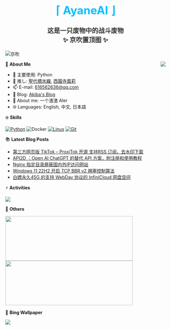 <div align="center">
  <h1 style="color:#00BFFF;font-size:35px">⌈ AyaneAI ⌋</h1>
  <h3 style="color:#333333;font-size:20px">这是一只废物中的战斗废物<br>✨ 京吹置顶图 ✨</h3>
</div>

![京吹](https://raw.githubusercontent.com/azmiao/azmiao/main/header_img.png)

<a href="https://github.com/AyaneAI">
  <img align="right" src="https://github-readme-stats.vercel.app/api?username=AyaneAI&theme=buefy&show_icons=true&count_private=true" />
</a>

🍓 **About Me**

- 🔭 主要使用: Python
- 🌱 推し: [聖代橋氷織](https://mzh.moegirl.org.cn/zh-hans/%E5%9C%A3%E4%BB%A3%E6%A1%A5%E5%86%B0%E7%BB%87), [西園寺風莉](https://mzh.moegirl.org.cn/%E8%A5%BF%E5%9B%AD%E5%AF%BA%E9%A3%8E%E8%8E%89)
- 📫 E-mail: 616562636@qq.com
- 🍨 Blog: [Akiba's Blog](https://blog.anzu.link)
- 👯 About me: 一个渣渣 AIer
- 🌐 Languages: English, 中文, 日本語

❄️ **Skills**

[![Python](https://img.shields.io/badge/-Python-3776AB?style=flat-square&logo=python&logoColor=ffffff)](https://www.python.org/)
![Docker](https://img.shields.io/badge/Docker-2496ED?style=flat-square&logo=docker&logoColor=ffffff)
[![Linux](https://img.shields.io/badge/-Linux-333333?style=flat-square&logo=linux&logoColor=white)](https://www.linuxfoundation.org/)
[![Git](https://img.shields.io/badge/-Git-f05032?style=flat-square&logo=git&logoColor=white)](https://git-scm.com/)

📚 **Latest Blog Posts**

<!-- BLOG-POST-LIST:START -->
- [第三方网页版 TikTok – ProxiTok 开源 支持RSS 订阅，去水印下载](https://www.tjsky.net/best-software/694?pk_campaign=feed&pk_kwd=%25e7%25ac%25ac%25e4%25b8%2589%25e6%2596%25b9%25e7%25bd%2591%25e9%25a1%25b5%25e7%2589%2588-tiktok-proxitok-%25e5%25bc%2580%25e6%25ba%2590-%25e6%2594%25af%25e6%258c%2581rss-%25e8%25ae%25a2%25e9%2598%2585%25ef%25bc%258c%25e5%258e%25bb%25e6%25b0%25b4%25e5%258d%25b0%25e4%25b8%258b%25e8%25bd%25bd)
- [API2D ：Open AI ChatGPT 的替代 API 方案，附注册和使用教程](https://www.tjsky.net/ai/690?pk_campaign=feed&pk_kwd=api2d-%25ef%25bc%259aopen-ai-chatgpt-%25e7%259a%2584%25e6%259b%25bf%25e4%25bb%25a3-api-%25e6%2596%25b9%25e6%25a1%2588%25ef%25bc%258c%25e9%2599%2584%25e6%25b3%25a8%25e5%2586%258c%25e5%2592%258c%25e4%25bd%25bf%25e7%2594%25a8%25e6%2595%2599%25e7%25a8%258b)
- [Nginx 指定目录屏蔽国内外IP访问网站](https://www.tjsky.net/tutorial/685?pk_campaign=feed&pk_kwd=nginx-%25e6%258c%2587%25e5%25ae%259a%25e7%259b%25ae%25e5%25bd%2595%25e5%25b1%258f%25e8%2594%25bd%25e5%259b%25bd%25e5%2586%2585%25e5%25a4%2596ip%25e8%25ae%25bf%25e9%2597%25ae%25e7%25bd%2591%25e7%25ab%2599)
- [Windows 11 22H2 开启 TCP BBR v2 拥塞控制算法](https://www.tjsky.net/tutorial/680?pk_campaign=feed&pk_kwd=windows-11-22h2-%25e5%25bc%2580%25e5%2590%25af-tcp-bbr-v2-%25e6%258b%25a5%25e5%25a1%259e%25e6%258e%25a7%25e5%2588%25b6%25e7%25ae%2597%25e6%25b3%2595)
- [白嫖永久45G 的支持 WebDav 协议的 InfiniCloud 网盘空间](https://www.tjsky.net/best-software/674?pk_campaign=feed&pk_kwd=%25e7%2599%25bd%25e5%25ab%2596%25e6%25b0%25b8%25e4%25b9%258545g-%25e7%259a%2584%25e6%2594%25af%25e6%258c%2581-webdav-%25e5%258d%258f%25e8%25ae%25ae%25e7%259a%2584-infinicloud-%25e7%25bd%2591%25e7%259b%2598%25e7%25a9%25ba%25e9%2597%25b4)
<!-- BLOG-POST-LIST:END -->

⚡️ **Activities**

<a href="https://github.com/AyaneAI/GPUMonitor">
  <img src="https://github-readme-stats.vercel.app/api/pin/?username=AyaneAI&repo=GPUMonitor&bg_color=30,a6c0fe,f68084&title_color=fff&text_color=fff" />
</a>

🎄 **Others**

<a href="https://github.com/AyaneAI">
  <img width="400" height="140" src="https://card.yuy1n.io/card/76561198344110725/gradient3,en,badge,group">
</a>

<a href="https://github.com/AyaneAI">
  <img width="400" height="140" src="https://github-readme-stats.vercel.app/api/top-langs/?username=AyaneAI&layout=compact&bg_color=30,a6c0fe,f68084&title_color=fff&text_color=fff">
</a>

🗻 **Bing Wallpaper**

<!-- BING-WALLPAPER:START -->
<img src="https://www.bing.com/th?id=OHR.FlagDayCapitol_EN-US8751000302_1920x1080.jpg&rf=LaDigue_1920x1080.jpg&pid=hp">
<!-- BING-WALLPAPER:END -->

